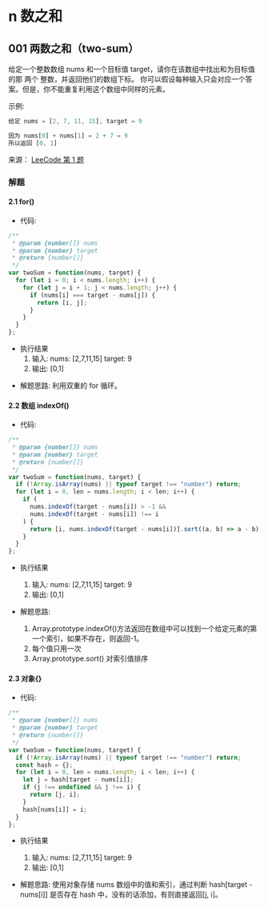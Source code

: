 # n 数之和

## 001 两数之和（two-sum）

给定一个整数数组 nums 和一个目标值 target，请你在该数组中找出和为目标值的那 两个 整数，并返回他们的数组下标。
你可以假设每种输入只会对应一个答案。但是，你不能重复利用这个数组中同样的元素。

示例:

```js
给定 nums = [2, 7, 11, 15], target = 9

因为 nums[0] + nums[1] = 2 + 7 = 9
所以返回 [0, 1]
```

来源：  [LeeCode 第 1 题](https://leetcode-cn.com/problems/two-sum/submissions/)

### 解题

#### 2.1 for()

- 代码:

```js
/**
 * @param {number[]} nums
 * @param {number} target
 * @return {number[]}
 */
var twoSum = function(nums, target) {
  for (let i = 0; i < nums.length; i++) {
    for (let j = i + 1; j < nums.length; j++) {
      if (nums[i] === target - nums[j]) {
        return [i, j];
      }
    }
  }
};
```

- 执行结果
  1. 输入:
     nums: [2,7,11,15]
     target: 9
  2. 输出: [0,1]

* 解题思路: 利用双重的 for 循环。

#### 2.2 数组 indexOf()

- 代码:

```js
/**
 * @param {number[]} nums
 * @param {number} target
 * @return {number[]}
 */
var twoSum = function(nums, target) {
  if (!Array.isArray(nums) || typeof target !== "number") return;
  for (let i = 0, len = nums.length; i < len; i++) {
    if (
      nums.indexOf(target - nums[i]) > -1 &&
      nums.indexOf(target - nums[i]) !== i
    ) {
      return [i, nums.indexOf(target - nums[i])].sort((a, b) => a - b);
    }
  }
};
```

- 执行结果

  1. 输入:
     nums: [2,7,11,15]
     target: 9
  2. 输出: [0,1]

- 解题思路:
  1. Array.prototype.indexOf()方法返回在数组中可以找到一个给定元素的第一个索引，如果不存在，则返回-1。
  2. 每个值只用一次
  3. Array.prototype.sort() 对索引值排序

#### 2.3 对象{}

- 代码:

```js
/**
 * @param {number[]} nums
 * @param {number} target
 * @return {number[]}
 */
var twoSum = function(nums, target) {
  if (!Array.isArray(nums) || typeof target !== "number") return;
  const hash = {};
  for (let i = 0, len = nums.length; i < len; i++) {
    let j = hash[target - nums[i]];
    if (j !== undefined && j !== i) {
      return [j, i];
    }
    hash[nums[i]] = i;
  }
};
```

- 执行结果

  1. 输入:
     nums: [2,7,11,15]
     target: 9
  2. 输出: [0,1]

- 解题思路:
  使用对象存储 nums 数组中的值和索引，通过判断 hash[target - nums[i]] 是否存在 hash 中，没有的话添加，有则直接返回[j, i]。
